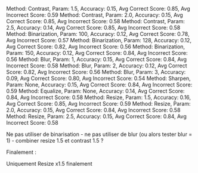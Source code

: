 Method: Contrast, Param: 1.5, Accuracy: 0.15, Avg Correct Score: 0.85, Avg Incorrect Score: 0.59
Method: Contrast, Param: 2.0, Accuracy: 0.15, Avg Correct Score: 0.85, Avg Incorrect Score: 0.58
Method: Contrast, Param: 2.5, Accuracy: 0.14, Avg Correct Score: 0.85, Avg Incorrect Score: 0.58
Method: Binarization, Param: 100, Accuracy: 0.12, Avg Correct Score: 0.78, Avg Incorrect Score: 0.57
Method: Binarization, Param: 128, Accuracy: 0.12, Avg Correct Score: 0.82, Avg Incorrect Score: 0.56
Method: Binarization, Param: 150, Accuracy: 0.12, Avg Correct Score: 0.84, Avg Incorrect Score: 0.56
Method: Blur, Param: 1, Accuracy: 0.15, Avg Correct Score: 0.84, Avg Incorrect Score: 0.58
Method: Blur, Param: 2, Accuracy: 0.12, Avg Correct Score: 0.82, Avg Incorrect Score: 0.56
Method: Blur, Param: 3, Accuracy: 0.09, Avg Correct Score: 0.80, Avg Incorrect Score: 0.54
Method: Sharpen, Param: None, Accuracy: 0.15, Avg Correct Score: 0.84, Avg Incorrect Score: 0.59
Method: Equalize, Param: None, Accuracy: 0.14, Avg Correct Score: 0.84, Avg Incorrect Score: 0.58
Method: Resize, Param: 1.5, Accuracy: 0.16, Avg Correct Score: 0.85, Avg Incorrect Score: 0.59
Method: Resize, Param: 2.0, Accuracy: 0.15, Avg Correct Score: 0.84, Avg Incorrect Score: 0.58
Method: Resize, Param: 2.5, Accuracy: 0.15, Avg Correct Score: 0.84, Avg Incorrect Score: 0.58

Ne pas utiliser de binarisation - ne pas utiliser de blur (ou alors tester blur = 1) - combiner resize 1.5 et contrast 1.5 ?

Finalement : 

Uniquement Resize x1.5 finalement
